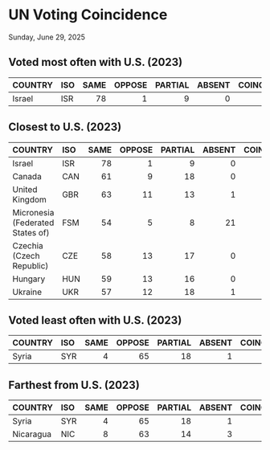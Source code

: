 UN Voting Coincidence
================
Sunday, June 29, 2025

## Voted most often with U.S. (2023)

| COUNTRY | ISO | SAME | OPPOSE | PARTIAL | ABSENT | COINCIDENCE |
|:--------|:----|-----:|-------:|--------:|-------:|------------:|
| Israel  | ISR |   78 |      1 |       9 |      0 |        0.94 |

## Closest to U.S. (2023)

| COUNTRY                          | ISO | SAME | OPPOSE | PARTIAL | ABSENT | COINCIDENCE |
|:---------------------------------|:----|-----:|-------:|--------:|-------:|------------:|
| Israel                           | ISR |   78 |      1 |       9 |      0 |        0.94 |
| Canada                           | CAN |   61 |      9 |      18 |      0 |        0.80 |
| United Kingdom                   | GBR |   63 |     11 |      13 |      1 |        0.80 |
| Micronesia (Federated States of) | FSM |   54 |      5 |       8 |     21 |        0.78 |
| Czechia (Czech Republic)         | CZE |   58 |     13 |      17 |      0 |        0.76 |
| Hungary                          | HUN |   59 |     13 |      16 |      0 |        0.76 |
| Ukraine                          | UKR |   57 |     12 |      18 |      1 |        0.76 |

## Voted least often with U.S. (2023)

| COUNTRY | ISO | SAME | OPPOSE | PARTIAL | ABSENT | COINCIDENCE |
|:--------|:----|-----:|-------:|--------:|-------:|------------:|
| Syria   | SYR |    4 |     65 |      18 |      1 |        0.15 |

## Farthest from U.S. (2023)

| COUNTRY   | ISO | SAME | OPPOSE | PARTIAL | ABSENT | COINCIDENCE |
|:----------|:----|-----:|-------:|--------:|-------:|------------:|
| Syria     | SYR |    4 |     65 |      18 |      1 |        0.15 |
| Nicaragua | NIC |    8 |     63 |      14 |      3 |        0.19 |
